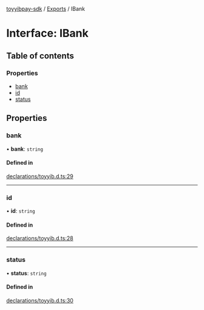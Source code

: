 [toyyibpay-sdk](../README.md) / [Exports](../modules.md) / IBank

# Interface: IBank

## Table of contents

### Properties

- [bank](IBank.md#bank)
- [id](IBank.md#id)
- [status](IBank.md#status)

## Properties

### bank

• **bank**: `string`

#### Defined in

[declarations/toyyib.d.ts:29](https://github.com/fadhilx/toyyibpay-sdk-js/blob/ee76517/src/declarations/toyyib.d.ts#L29)

___

### id

• **id**: `string`

#### Defined in

[declarations/toyyib.d.ts:28](https://github.com/fadhilx/toyyibpay-sdk-js/blob/ee76517/src/declarations/toyyib.d.ts#L28)

___

### status

• **status**: `string`

#### Defined in

[declarations/toyyib.d.ts:30](https://github.com/fadhilx/toyyibpay-sdk-js/blob/ee76517/src/declarations/toyyib.d.ts#L30)
